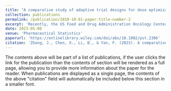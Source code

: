 ```yaml
---
title: "A comparative study of adaptive trial designs for dose optimization"
collection: publications
permalink: /publication/2010-10-01-paper-title-number-2
excerpt: 'Recently, the US Food and Drug Administration Oncology Center of Excellence initiated Project Optimus to reform the dose optimization and dose selection paradigm in oncology drug development. The agency pointed out that the current paradigm for dose selection—based on the maximum tolerated dose (MTD)—is not sufficient for molecularly targeted therapies and immunotherapies, for which efficacy may not increase after the dose reaches a certain level. In these cases, it is more appropriate to identify the optimal biological dose (OBD) that optimizes the risk–benefit tradeoff of the drug. Project Optimus has spurred tremendous interest and urgent need for guidance on designing dose optimization trials. In this article, we review several representative dose optimization designs, including model-based and model-assisted designs, and compare their operating characteristics based on 10,000 randomly generated scenarios with various dose-toxicity and dose-efficacy curves and some fixed representative scenarios. The results show that, compared with model-based designs, model-assisted methods have advantages of easy-to-implement, robustness, and high accuracy to identify OBD. Some guidance is provided to help biostatisticians and clinicians to choose appropriate dose optimization methods in practice.'
date: 2023-05-08
venue: 'Pharmaceutical Statistics'
paperurl: 'https://onlinelibrary.wiley.com/doi/abs/10.1002/pst.2306'
citation: 'Zhang, J., Chen, X., Li, B., & Yan, F. (2023). A comparative study of adaptive trial designs for dose optimization. Pharmaceutical Statistics, 22(5), 797-814.'
---
```


The contents above will be part of a list of publications, if the user clicks the link for the publication than the contents of section will be rendered as a full page, allowing you to provide more information about the paper for the reader. When publications are displayed as a single page, the contents of the above "citation" field will automatically be included below this section in a smaller font.
